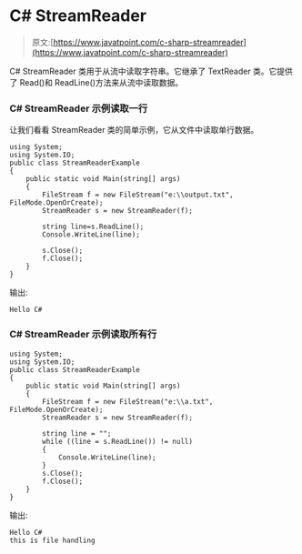 # C# StreamReader

> 原文:[https://www.javatpoint.com/c-sharp-streamreader](https://www.javatpoint.com/c-sharp-streamreader)

C# StreamReader 类用于从流中读取字符串。它继承了 TextReader 类。它提供了 Read()和 ReadLine()方法来从流中读取数据。

### C# StreamReader 示例读取一行

让我们看看 StreamReader 类的简单示例，它从文件中读取单行数据。

```
using System;
using System.IO;
public class StreamReaderExample
{
    public static void Main(string[] args)
    {
        FileStream f = new FileStream("e:\\output.txt", FileMode.OpenOrCreate);
        StreamReader s = new StreamReader(f);

        string line=s.ReadLine();
        Console.WriteLine(line);

        s.Close();
        f.Close();
    }
}

```

输出:

```
Hello C#

```

### C# StreamReader 示例读取所有行

```
using System;
using System.IO;
public class StreamReaderExample
{
    public static void Main(string[] args)
    {
        FileStream f = new FileStream("e:\\a.txt", FileMode.OpenOrCreate);
        StreamReader s = new StreamReader(f);

        string line = "";
        while ((line = s.ReadLine()) != null)
        {
            Console.WriteLine(line);
        }
        s.Close();
        f.Close();
    }
}

```

输出:

```
Hello C#
this is file handling

```